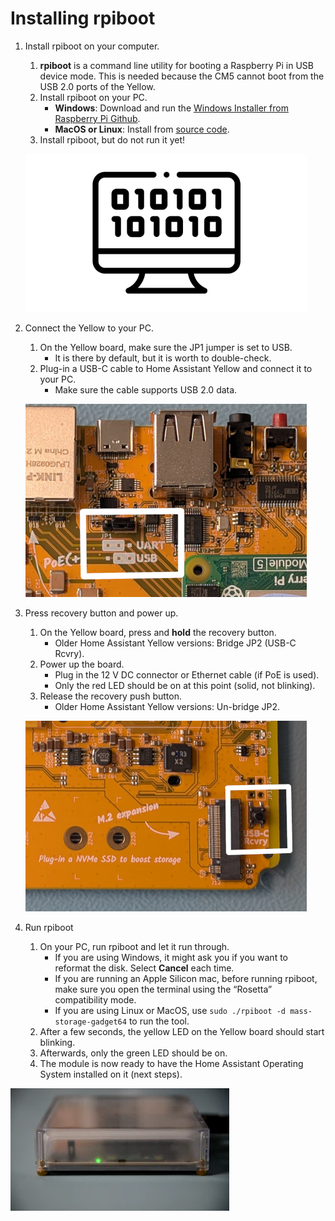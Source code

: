 # Installing rpiboot

1. Install rpiboot on your computer.

   1. **rpiboot** is a command line utility for booting a Raspberry Pi in USB device mode. This is needed because the CM5 cannot boot from the USB 2.0 ports of the Yellow.
   1. Install rpiboot on your PC.
      - **Windows**: Download and run the [Windows Installer from Raspberry Pi Github](https://github.com/raspberrypi/usbboot/raw/master/win32/rpiboot_setup.exe).
      - **MacOS or Linux**: Install from [source code](https://github.com/raspberrypi/usbboot?tab=readme-ov-file#building).
   1. Install rpiboot, but do not run it yet!

    ![source_code.png](/static/img/yellow/source_code.png)

1. Connect the Yellow to your PC.

   1. On the Yellow board, make sure the JP1 jumper is set to USB.
      - It is there by default, but it is worth to double-check.
   1. Plug-in a USB-C cable to Home Assistant Yellow and connect it to your PC.
      - Make sure the cable supports USB 2.0 data.

   ![yellow_jp1_to_usb.png](/static/img/yellow/yellow_jp1_to_usb.png)

1. Press recovery button and power up.

   1. On the Yellow board, press and **hold** the recovery button.
      - Older Home Assistant Yellow versions: Bridge JP2 (USB-C Rcvry).
   1. Power up the board.
      - Plug in the 12 V DC connector or Ethernet cable (if PoE is used).
      - Only the red LED should be on at this point (solid, not blinking).
   1. Release the recovery push button.
      - Older Home Assistant Yellow versions: Un-bridge JP2.

    ![yellow_usb_recovery_button.png](/static/img/yellow/yellow_usb_recovery_button.png)

1. Run rpiboot

   1. On your PC, run rpiboot and let it run through.
      - If you are using Windows, it might ask you if you want to reformat the disk. Select **Cancel** each time.
      - If you are running an Apple Silicon mac, before running rpiboot, make sure you open the terminal using the “Rosetta” compatibility mode.
      - If you are using Linux or MacOS, use `sudo ./rpiboot -d mass-storage-gadget64` to run the tool.
   1. After a few seconds, the yellow LED on the Yellow board should start blinking.
   1. Afterwards, only the green LED should be on.
   1. The module is now ready to have the Home Assistant Operating System installed on it (next steps).

  ![led-pattern-install-green.png](/static/img/yellow/led-pattern-install-green.png)
